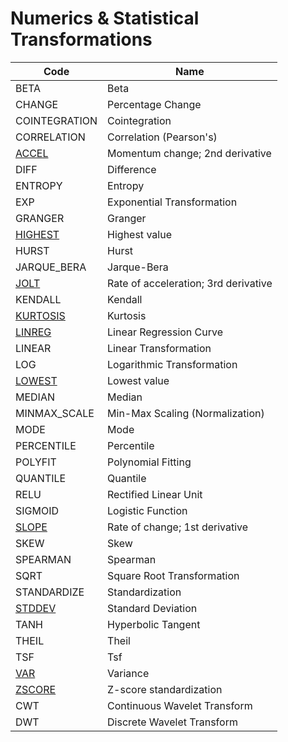 # Numerics & Statistical Transformations

| Code | Name |
| --------------- | --------------------------------- |
| BETA | Beta |
| CHANGE | Percentage Change |
| COINTEGRATION | Cointegration |
| CORRELATION | Correlation (Pearson's) |
| [ACCEL](/indicators/numerics/accel.md) | Momentum change; 2nd derivative |
| DIFF | Difference |
| ENTROPY | Entropy |
| EXP | Exponential Transformation |
| GRANGER | Granger |
| [HIGHEST](/indicators/numerics/highest.md) | Highest value |
| HURST | Hurst |
| JARQUE_BERA | Jarque-Bera |
| [JOLT](/indicators/numerics/jolt.md) | Rate of acceleration; 3rd derivative |
| KENDALL | Kendall |
| [KURTOSIS](/indicators/numerics/kurtosis.md) | Kurtosis |
| [LINREG](/indicators/numerics/linreg.md) | Linear Regression Curve |
| LINEAR | Linear Transformation |
| LOG | Logarithmic Transformation |
| [LOWEST](/indicators/numerics/highlowest.md) | Lowest value |
| MEDIAN | Median |
| MINMAX_SCALE | Min-Max Scaling (Normalization) |
| MODE | Mode |
| PERCENTILE | Percentile |
| POLYFIT | Polynomial Fitting |
| QUANTILE | Quantile |
| RELU | Rectified Linear Unit |
| SIGMOID | Logistic Function |
| [SLOPE](/indicators/numerics/slope.md) | Rate of change; 1st derivative |
| SKEW | Skew |
| SPEARMAN | Spearman |
| SQRT | Square Root Transformation |
| STANDARDIZE | Standardization |
| [STDDEV](/indicators/numerics/stddev.md) | Standard Deviation |
| TANH | Hyperbolic Tangent |
| THEIL | Theil |
| TSF | Tsf |
| [VAR](/indicators/numerics/var.md) | Variance |
| [ZSCORE](/indicators/numerics/zscore.md) | Z-score standardization |
| CWT | Continuous Wavelet Transform |
| DWT | Discrete Wavelet Transform |
